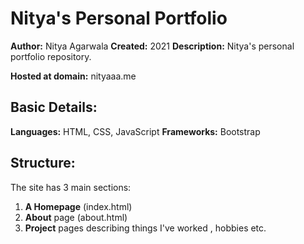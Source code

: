 # Nitya's Personal Portfolio

**Author:** Nitya Agarwala
**Created:** 2021  **Description:** Nitya's personal portfolio repository.

**Hosted at domain:** nityaaa.me

## Basic Details:
**Languages:** HTML, CSS, JavaScript
**Frameworks:** Bootstrap

## Structure:
The site has 3 main sections:
1. **A Homepage** (index.html)
2. **About** page (about.html)
3. **Project** pages describing things I've worked , hobbies etc.
